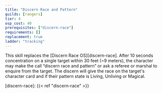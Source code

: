 ```yaml
---
title: "Discern Race and Pattern"
guilds: [rangers]
tier: 4
osp_cost: 40
prerequisites: ["discern-race"]
requirements: []
replacement: true
ladder: "tracking"
---
```

This skill replaces the [Discern Race OS][discern-race]. After 10 seconds concentration on a single target within 30 feet (~9 meters), the character may make the call “discern race and pattern” or ask a referee or marshal to enquire from the target. The discern will give the race on the target's character card and if their pattern state is Living, Unliving or Magical.

[discern-race]: {{< ref "discern-race" >}}